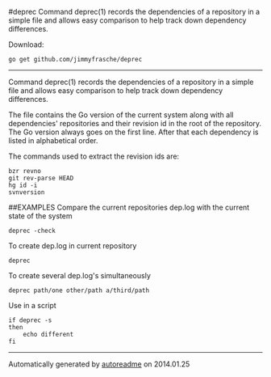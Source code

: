 #deprec
Command deprec(1) records the dependencies of a repository in a simple file and allows easy comparison to help track down dependency differences.

Download:
```shell
go get github.com/jimmyfrasche/deprec
```

* * *
Command deprec(1) records the dependencies of a repository in a simple file
and allows easy comparison to help track down dependency differences.

The file contains the Go version of the current system along with all
dependencies' repositories and their revision id in the root of the
repository.
The Go version always goes on the first line.
After that each dependency is listed in alphabetical order.

The commands used to extract the revision ids are:

```
bzr revno
git rev-parse HEAD
hg id -i
svnversion
```

##EXAMPLES
Compare the current repositories dep.log with the current state of the system

```
deprec -check
```

To create dep.log in current repository

```
deprec
```

To create several dep.log's simultaneously

```
deprec path/one other/path a/third/path
```

Use in a script

```
if deprec -s
then
	echo different
fi
```



* * *
Automatically generated by [autoreadme](https://github.com/jimmyfrasche/autoreadme) on 2014.01.25
